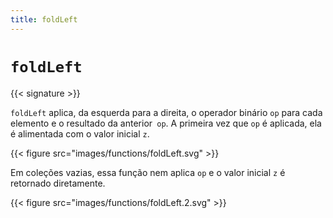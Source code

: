 ```yaml
---
title: foldLeft
---
```


# `foldLeft`

{{< signature >}}

`foldLeft` aplica, da esquerda para a direita, o operador binário `op` para cada elemento e o resultado da anterior` op`.
A primeira vez que `op` é aplicada, ela é alimentada com o valor inicial `z`.

{{< figure src="images/functions/foldLeft.svg" >}}

Em coleções vazias, essa função nem aplica `op` e o valor inicial `z` é retornado diretamente.

{{< figure src="images/functions/foldLeft.2.svg" >}}


